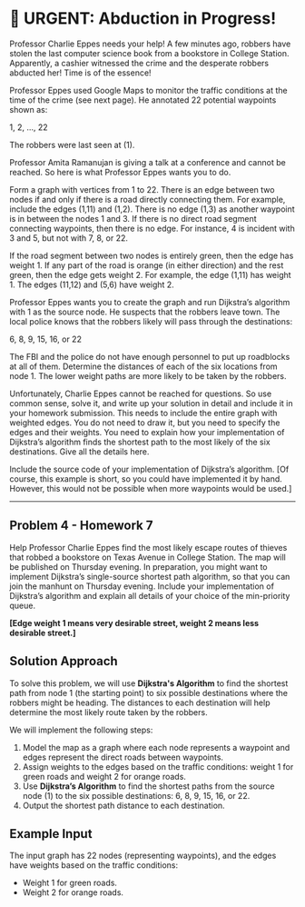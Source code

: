 # 🚨 URGENT: Abduction in Progress!

Professor Charlie Eppes needs your help! A few minutes ago, robbers have stolen the last computer science book from a bookstore in College Station. Apparently, a cashier witnessed the crime and the desperate robbers abducted her! Time is of the essence!

Professor Eppes used Google Maps to monitor the traffic conditions at the time of the crime (see next page). He annotated 22 potential waypoints shown as:

1, 2, ..., 22

The robbers were last seen at (1).

Professor Amita Ramanujan is giving a talk at a conference and cannot be reached. So here is what Professor Eppes wants you to do.

Form a graph with vertices from 1 to 22. There is an edge between two nodes if and only if there is a road directly connecting them. For example, include the edges (1,11) and (1,2). There is no edge (1,3) as another waypoint is in between the nodes 1 and 3. If there is no direct road segment connecting waypoints, then there is no edge. For instance, 4 is incident with 3 and 5, but not with 7, 8, or 22.

If the road segment between two nodes is entirely green, then the edge has weight 1. If any part of the road is orange (in either direction) and the rest green, then the edge gets weight 2. For example, the edge (1,11) has weight 1. The edges (11,12) and (5,6) have weight 2.

Professor Eppes wants you to create the graph and run Dijkstra’s algorithm with 1 as the source node. He suspects that the robbers leave town. The local police knows that the robbers likely will pass through the destinations:

6, 8, 9, 15, 16, or 22

The FBI and the police do not have enough personnel to put up roadblocks at all of them. Determine the distances of each of the six locations from node 1. The lower weight paths are more likely to be taken by the robbers.

Unfortunately, Charlie Eppes cannot be reached for questions. So use common sense, solve it, and write up your solution in detail and include it in your homework submission. This needs to include the entire graph with weighted edges. You do not need to draw it, but you need to specify the edges and their weights. You need to explain how your implementation of Dijkstra’s algorithm finds the shortest path to the most likely of the six destinations. Give all the details here.

Include the source code of your implementation of Dijkstra’s algorithm. [Of course, this example is short, so you could have implemented it by hand. However, this would not be possible when more waypoints would be used.]

---

## Problem 4 - Homework 7

Help Professor Charlie Eppes find the most likely escape routes of thieves that robbed a bookstore on Texas Avenue in College Station. The map will be published on Thursday evening. In preparation, you might want to implement Dijkstra’s single-source shortest path algorithm, so that you can join the manhunt on Thursday evening. Include your implementation of Dijkstra’s algorithm and explain all details of your choice of the min-priority queue.

**[Edge weight 1 means very desirable street, weight 2 means less desirable street.]**


## Solution Approach

To solve this problem, we will use **Dijkstra's Algorithm** to find the shortest path from node 1 (the starting point) to six possible destinations where the robbers might be heading. The distances to each destination will help determine the most likely route taken by the robbers.

We will implement the following steps:
1. Model the map as a graph where each node represents a waypoint and edges represent the direct roads between waypoints.
2. Assign weights to the edges based on the traffic conditions: weight 1 for green roads and weight 2 for orange roads.
3. Use **Dijkstra’s Algorithm** to find the shortest paths from the source node (1) to the six possible destinations: 6, 8, 9, 15, 16, or 22.
4. Output the shortest path distance to each destination.

## Example Input
The input graph has 22 nodes (representing waypoints), and the edges have weights based on the traffic conditions:
- Weight 1 for green roads.
- Weight 2 for orange roads.

